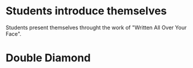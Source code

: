 # Students introduce themselves
Students present themselves throught the work of "Written All Over Your Face".

# Double Diamond
